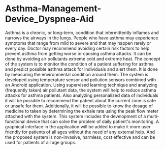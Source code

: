 # Asthma-Management-Device_Dyspnea-Aid
Asthma is a chronic, or long-term, condition that intermittently inflames and narrows the airways in the lungs. People who have asthma may experience symptoms that range from mild to severe and that may happen rarely or every day. Doctor may recommend avoiding certain risk factors to help prevent asthma from getting worse or causing asthma attacks. It can be done by avoiding air pollutants extreme cold and extreme heat. The concept of the system is to monitor the condition of a patient suffering for asthma and predict possible asthma attack for individuals and alert them. It is done by measuring the environmental condition around them. The system is developed using temperature sensor and pollution sensors combined with an Android application. Using supervised learning technique and analyzing (frequently taken) air pollutant data, the system will help to reduce asthma attacks for asthma patients. Also analyzing personalized data of individuals it will be possible to recommend the patient about the current zone is safe or unsafe for them. Additionally, it will be possible to know the dosage of medicine to taken by determining the exhale rate using the peak flow meter attached with the system. This system includes the development of a multi-functional device that can solve the problem of daily patient's monitoring. A graphical interface in the application will be added to make it more user friendly for patients of all ages without the need of any external help. And the proposed system is non-invasive, harmless, cost effective and can be used for patients of all age groups.
